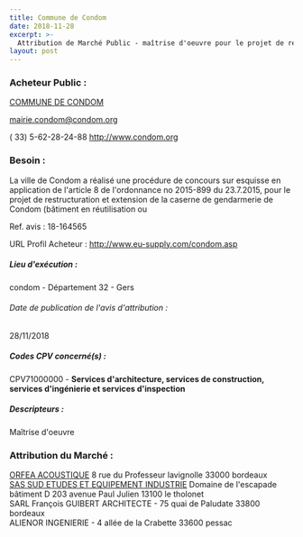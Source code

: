 ```yaml
---
title: Commune de Condom
date: 2018-11-28
excerpt: >-
  Attribution de Marché Public - maîtrise d'oeuvre pour le projet de restructuration et extension de la caserne de gendarmerie
layout: post
---
```


### Acheteur Public : 
<a href="/acheteur-134/siren-213201072"> COMMUNE DE CONDOM</a><br/>



mairie.condom@condom.org

( 33) 5-62-28-24-88
http://www.condom.org
### Besoin :

La ville de Condom a réalisé une procédure de concours sur esquisse en application de l'article 8 de l'ordonnance no 2015-899 du 23.7.2015, pour le projet de restructuration et extension de la caserne de gendarmerie de Condom (bâtiment en réutilisation ou

Ref. avis : 18-164565

URL Profil Acheteur : http://www.eu-supply.com/condom.asp

##### Lieu d'exécution :

condom - Département 32 - Gers

###### Date de publication de l'avis d'attribution : 
28/11/2018

##### Codes CPV concerné(s) :
CPV71000000 - **Services d'architecture, services de construction, services d'ingénierie et services d'inspection** <br/>

##### Descripteurs :
Maîtrise d'oeuvre <br/>

### Attribution du Marché :
<a href="/entreprise-567/siren-499732493"> ORFEA ACOUSTIQUE</a>    8 rue du Professeur lavignolle 33000 bordeaux <br/>
<a href="/entreprise-561/siren-441442704"> SAS SUD ETUDES ET EQUIPEMENT INDUSTRIE</a>    Domaine de l'escapade bâtiment D 203 avenue Paul Julien 13100 le tholonet <br/>
SARL François GUIBERT ARCHITECTE - 75 quai de Paludate 33800 bordeaux <br/>
ALIENOR INGENIERIE - 4 allée de la Crabette 33600 pessac <br/>
